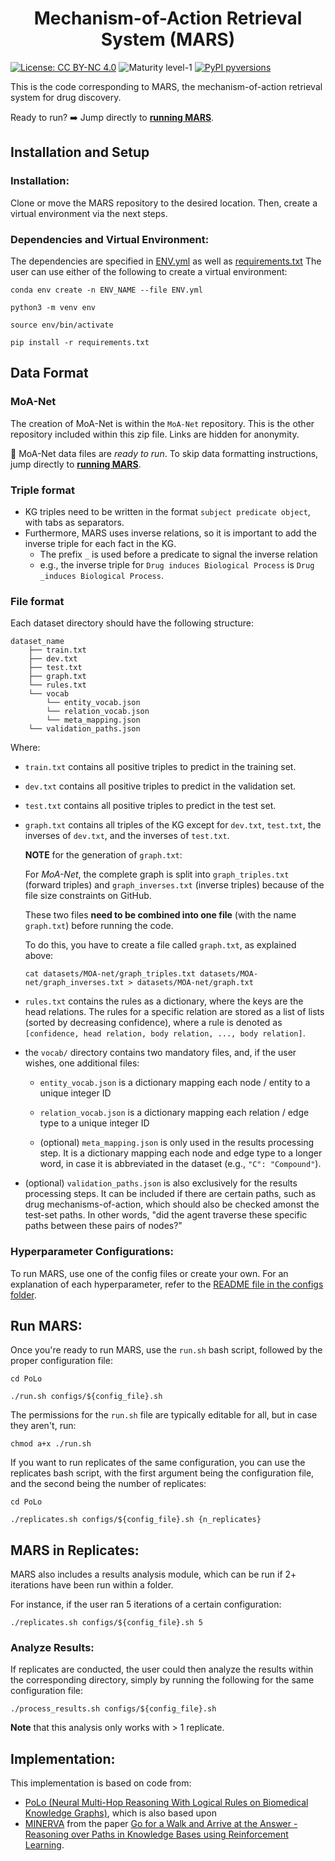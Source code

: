 

<h1 align="center">
Mechanism-of-Action Retrieval System (MARS)
<br>
</h1>

[![License: CC BY-NC 4.0](https://img.shields.io/badge/License-CC_BY--NC_4.0-lightgrey.svg)](https://github.com/laurendelong21/MARS/blob/main/LICENSE)
![Maturity level-1](https://img.shields.io/badge/Maturity%20Level-ML--1-yellow)
[![PyPI pyversions](https://img.shields.io/badge/python-%3E%3D3.8-brightgreen)](https://img.shields.io/badge/python-%3E%3D3.8-brightgreen)

This is the code corresponding to MARS, the mechanism-of-action retrieval system for drug discovery.

Ready to run? :arrow_right: Jump directly to [**running MARS**](#run).

<h2> Installation and Setup </h2>

<h3>  Installation: </h3>

Clone or move the MARS repository to the desired location. Then, create a virtual environment via the next steps.

<h3>  Dependencies and Virtual Environment: </h3>

The dependencies are specified in [ENV.yml](ENV.yml) as well as [requirements.txt](requirements.txt) The user can use either of the following to create
a virtual environment:

```
conda env create -n ENV_NAME --file ENV.yml
```

```
python3 -m venv env

source env/bin/activate

pip install -r requirements.txt
```

<h2> Data Format </h2>

<h3> MoA-Net </h3>

The creation of MoA-Net is within the `MoA-Net` repository. This is the other repository included within this zip file. Links are hidden for anonymity.

:100: MoA-Net data files are *ready to run*. To skip data formatting instructions, jump directly to [**running MARS**](#run).

<h3> Triple format </h3>

- KG triples need to be written in the format ```subject predicate object```, with tabs as separators.
- Furthermore, MARS uses inverse relations, so it is important to add the inverse triple for each fact in the KG. 
    - The prefix  ```_``` is used before a predicate to signal the inverse relation
    - e.g., the inverse triple for ```Drug induces Biological Process``` is ```Drug _induces Biological Process```.

<h3> File format </h3>

Each dataset directory should have the following structure:
```
dataset_name
    ├── train.txt
    ├── dev.txt
    ├── test.txt
    ├── graph.txt
    └── rules.txt
    └── vocab
        └── entity_vocab.json
        └── relation_vocab.json
        └── meta_mapping.json
    └── validation_paths.json
```

Where:

- ```train.txt``` contains all positive triples to predict in the training set.

- ```dev.txt``` contains all positive triples to predict in the validation set.

- ```test.txt``` contains all positive triples to predict in the test set.

- ```graph.txt``` contains all triples of the KG except for ```dev.txt```, ```test.txt```, the inverses of ```dev.txt```, and the inverses of ```test.txt```.

    **NOTE** for the generation of ```graph.txt```:

    For *MoA-Net*, the complete graph is split into ```graph_triples.txt``` (forward triples) and ```graph_inverses.txt``` (inverse triples) because of the file size constraints on GitHub.

    These two files **need to be combined into one file** (with the name ```graph.txt```) before running the code.

    To do this, you have to create a file called ```graph.txt```, as explained above:

    ```
    cat datasets/MOA-net/graph_triples.txt datasets/MOA-net/graph_inverses.txt > datasets/MOA-net/graph.txt
    ```

- ```rules.txt``` contains the rules as a dictionary, where the keys are the head relations. The rules for a specific relation are stored as a list of lists (sorted by decreasing confidence), where a rule is denoted as ```[confidence, head relation, body relation, ..., body relation]```.

- the ```vocab/``` directory contains two mandatory files, and, if the user wishes, one additional files:

    - ```entity_vocab.json``` is a dictionary mapping each node / entity to a unique integer ID

    - ```relation_vocab.json``` is a dictionary mapping each relation / edge type to a unique integer ID

    - (optional) ```meta_mapping.json``` is only used in the results processing step. It is a dictionary mapping each node and edge type to a longer word, in case it is abbreviated in the dataset (e.g., ```"C": "Compound"```).

- (optional) ```validation_paths.json``` is also exclusively for the results processing steps. It can be included if there are certain paths, such as drug mechanisms-of-action, which should also be checked amonst the test-set paths. In other words, "did the agent traverse these specific paths between these pairs of nodes?"

<h3>  Hyperparameter Configurations: </h3>

To run MARS, use one of the config files or create your own. For an explanation of each hyperparameter, refer to the [README file in the configs folder](configs/README.md).


<h2> Run MARS: </h2>
<a name="run"></a>

Once you're ready to run MARS, use the `run.sh` bash script, followed by the proper configuration file:

```
cd PoLo

./run.sh configs/${config_file}.sh
```

The permissions for the ```run.sh``` file are typically editable for all, but in case they aren't, run:
```
chmod a+x ./run.sh
```

If you want to run replicates of the same configuration, you can use the replicates bash script, with the first argument being the configuration file, and the second being the number of replicates:

```
cd PoLo

./replicates.sh configs/${config_file}.sh {n_replicates}
```

<h2> MARS in Replicates: </h2>

MARS also includes a results analysis module, which can be run if 2+ iterations have been run within a folder.

For instance, if the user ran 5 iterations of a certain configuration:

```
./replicates.sh configs/${config_file}.sh 5
```

<h3> Analyze Results: </h3>

If replicates are conducted, the user could then analyze the results within the corresponding directory, simply by running the following for the same configuration file:

```
./process_results.sh configs/${config_file}.sh
```

**Note** that this analysis only works with > 1 replicate.


<h2> Implementation:</h2>

This implementation is based on code from: 
- [PoLo (Neural Multi-Hop Reasoning With Logical Rules on Biomedical Knowledge Graphs)](https://arxiv.org/abs/2103.10367), which is also based upon 
- [MINERVA](https://github.com/shehzaadzd/MINERVA) from the paper [Go for a Walk and Arrive at the Answer - Reasoning over Paths in Knowledge Bases using Reinforcement Learning](https://arxiv.org/abs/1711.05851).
